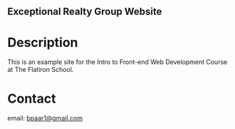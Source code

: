 Exceptional Realty Group Website
---

# Description

This is an example site for the Intro to Front-end Web Development Course at The Flatiron School.

# Contact 

email: bpaar1@gmail.com